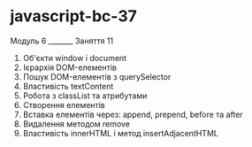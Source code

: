 # javascript-bc-37

Модуль 6 _______ Заняття 11

1. Об'єкти window і document
2. Ієрархія DOM-елементів
3. Пошук DOM-елементів з querySelector
4. Властивість textContent
5. Робота з classList та атрибутами
6. Створення елементів
7. Вставка елементів через: append, prepend, before та after
8. Видалення методом remove
9. Властивість innerHTML і метод insertAdjacentHTML